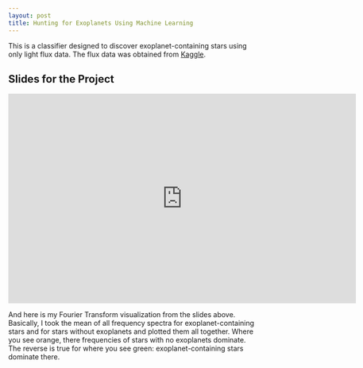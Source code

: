 ```yaml
---
layout: post
title: Hunting for Exoplanets Using Machine Learning
---
```


This is a classifier designed to discover exoplanet-containing stars using only light flux data. The flux data was obtained from [Kaggle](https://www.kaggle.com/keplersmachines/kepler-labelled-time-series-data).

## Slides for the Project  

<iframe src="https://docs.google.com/presentation/d/1pucUKCzdeLy-XIkigfJ3_PBa1bkkxwaXUjpiDN_olYA/embed?start=true&loop=true&delayms=10000" frameborder="0" width="700" height="422" allowfullscreen="true" mozallowfullscreen="true" webkitallowfullscreen="true"></iframe>  

<p id="target">And here is my Fourier Transform visualization from the slides above. Basically, I took the mean of all frequency spectra for exoplanet-containing stars and for stars without exoplanets and plotted them all together. Where you see orange, there frequencies of stars with no exoplanets dominate. The reverse is true for where you see green: exoplanet-containing stars dominate there.</p>  

<style>

svg {
  text-align: center;
  font: 10px sans-serif;
}

.axis path,
.axis line {
  fill: none;
  stroke: #000;
  shape-rendering: crispEdges;
}

.x.axis path {
  display: none;
}

.area.above {
  fill: rgb(252,141,89);
}

.area.below {
  fill: rgb(145,207,96);
}

.line {
  fill: none;
  stroke: #000;
  stroke-width: 1.5px;
}

</style>
<body class="target">
<script src="https://d3js.org/d3.v3.min.js"></script>
<script>

var margin = {top: 20, right: 20, bottom: 30, left: 50},
    width = 960 - margin.left - margin.right,
    height = 500 - margin.top - margin.bottom;

// var parseDate = d3.time.format("%Y%m%d").parse;

// var x = d3.time.scale()
//     .range([0, width]);

var x = d3.scale.linear()
    .range([0, width])
    .domain([0, 0.8]);

// var y = d3.scale.linear()
//     .range([height, 0]);

var y = d3.scale.linear()
    .range([height, 0])
    .domain([0, 0.1]);

var xAxis = d3.svg.axis()
    .scale(x)
    .orient("bottom");

var yAxis = d3.svg.axis()
    .scale(y)
    .orient("left");

var line = d3.svg.area()
    .interpolate("basis")
    .x(function(d) { return x(d.frequency); })
    .y(function(d) { return y(d["avg.spectrum of stars w/exoplanets"]); });

var area = d3.svg.area()
    .interpolate("basis")
    .x(function(d) { return x(d.frequency); })
    .y1(function(d) { return y(d["avg.spectrum of stars w/exoplanets"]); });

var svg = d3.select("target").append("svg")
    .attr("width", width + margin.left + margin.right)
    .attr("height", height + margin.top + margin.bottom)
  .append("g")
    .attr("transform", "translate(" + margin.left + "," + margin.top + ")");

d3.csv("/data/exoplanet_flux_spectrum.csv", function(error, data) {
  if (error) throw error;

  data.forEach(function(d) {
    d.frequency = d.frequency;
    d["avg.spectrum of stars w/exoplanets"]= +d["avg.spectrum of stars w/exoplanets"];
    d["avg.spectrum of stars w/o exoplanets"] = +d["avg.spectrum of stars w/o exoplanets"];
  });

  x.domain(d3.extent(data, function(d) { return d.frequency; }));

  y.domain([
    d3.min(data, function(d) { return Math.min(d["avg.spectrum of stars w/exoplanets"],
      d["avg.spectrum of stars w/o exoplanets"]); }),
    d3.max(data, function(d) { return Math.max(d["avg.spectrum of stars w/exoplanets"],
      d["avg.spectrum of stars w/o exoplanets"]); })
  ]);

  svg.datum(data);

  svg.append("clipPath")
      .attr("id", "clip-below")
    .append("path")
      .attr("d", area.y0(height));

  svg.append("clipPath")
      .attr("id", "clip-above")
    .append("path")
      .attr("d", area.y0(0));

  svg.append("path")
      .attr("class", "area above")
      .attr("clip-path", "url(#clip-above)")
      .attr("d", area.y0(function(d) { return y(d["avg.spectrum of stars w/o exoplanets"]); }));

  svg.append("path")
      .attr("class", "area below")
      .attr("clip-path", "url(#clip-below)")
      .attr("d", area);

  svg.append("path")
      .attr("class", "line")
      .attr("d", line);

  svg.append("g")
      .attr("class", "x axis")
      .attr("transform", "translate(0," + height + ")")
      .call(xAxis)
    .append("text")
      .attr("x", 500)
      .attr("y", 25)
      .attr("dx", ".71em")
      .style("text-anchor", "end")
      .text("Observational Frequency, Hz");;

  svg.append("g")
      .attr("class", "y axis")
      .call(yAxis)
    .append("text")
      .attr("transform", "rotate(-90)")
      .attr("y", 6)
      .attr("dy", ".71em")
      .style("text-anchor", "end")
      .text("Unitless Flux");
});

</script>
</body>
